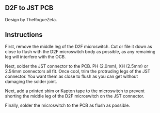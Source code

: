 ## D2F to JST PCB

Design by TheRogueZeta.

## Instructions

First, remove the middle leg of the D2F microswitch. Cut or file it down as close to flush with the D2F microswitch body as possible, as any remaining leg will interfere with the OCB.

Next, solder the JST connector to the PCB. PH (2.0mm), XH (2.5mm) or 2.54mm connectors all fit. Once cool, trim the protruding legs of the JST connector. You want them as close to flush as you can get without damaging the solder joint.

Next, add a printed shim or Kapton tape to the microswitch to prevent shorting the middle leg of the D2F microswitch on the JST connector.

Finally, solder the microswitch to the PCB as flush as possible.